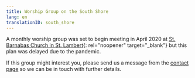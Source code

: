 ```yaml
---
title: Worship Group on the South Shore
lang: en
translationID: south_shore
---
```

A monthly worship group was set to begin meeting in April 2020 at [St. Barnabas Church in St. Lambert](https://goo.gl/maps/BSGXnGXRBBchZZrz7){: rel="noopener" target="_blank"} but this plan was delayed due to the pandemic.

If this group might interest you, please send us a message from the [contact page](/contact) so we can be in touch with further details.
